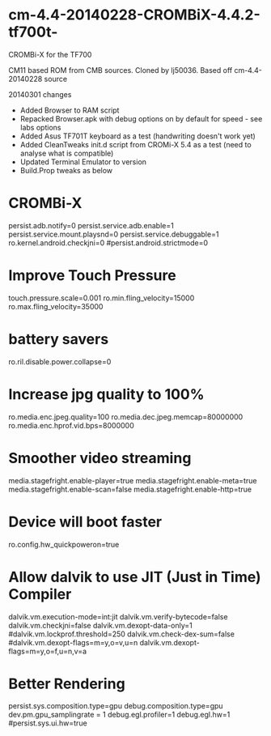 cm-4.4-20140228-CROMBiX-4.4.2-tf700t-
=====================================

CROMBi-X for the TF700

CM11 based ROM from CMB sources. Cloned by lj50036.
Based off cm-4.4-20140228 source

20140301 changes
 - Added Browser to RAM script
 - Repacked Browser.apk with debug options on by default for speed - see labs options
 - Added Asus TF701T keyboard as a test (handwriting doesn't work yet)
 - Added CleanTweaks init.d script from CROMi-X 5.4 as a test (need to analyse what is compatible)
 - Updated Terminal Emulator to version 
 - Build.Prop tweaks as below
# CROMBi-X
persist.adb.notify=0
persist.service.adb.enable=1
persist.service.mount.playsnd=0
persist.service.debuggable=1
ro.kernel.android.checkjni=0
#persist.android.strictmode=0

# Improve Touch Pressure
touch.pressure.scale=0.001
ro.min.fling_velocity=15000
ro.max.fling_velocity=35000

# battery savers
ro.ril.disable.power.collapse=0

# Increase jpg quality to 100%
ro.media.enc.jpeg.quality=100
ro.media.dec.jpeg.memcap=80000000
ro.media.enc.hprof.vid.bps=8000000

# Smoother video streaming
media.stagefright.enable-player=true
media.stagefright.enable-meta=true
media.stagefright.enable-scan=false
media.stagefright.enable-http=true

# Device will boot faster
ro.config.hw_quickpoweron=true

# Allow dalvik to use JIT (Just in Time) Compiler
dalvik.vm.execution-mode=int:jit
dalvik.vm.verify-bytecode=false
dalvik.vm.checkjni=false
dalvik.vm.dexopt-data-only=1
#dalvik.vm.lockprof.threshold=250
dalvik.vm.check-dex-sum=false
#dalvik.vm.dexopt-flags=m=y,o=v,u=n
dalvik.vm.dexopt-flags=m=y,o=f,u=n,v=a

# Better Rendering
persist.sys.composition.type=gpu
debug.composition.type=gpu
dev.pm.gpu_samplingrate = 1
debug.egl.profiler=1
debug.egl.hw=1
#persist.sys.ui.hw=true


